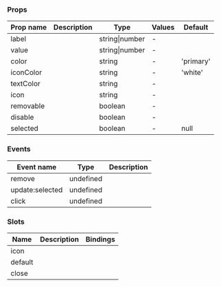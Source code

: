 ### Props

| Prop name | Description | Type           | Values | Default   |
| --------- | ----------- | -------------- | ------ | --------- |
| label     |             | string\|number | -      |           |
| value     |             | string\|number | -      |           |
| color     |             | string         | -      | 'primary' |
| iconColor |             | string         | -      | 'white'   |
| textColor |             | string         | -      |           |
| icon      |             | string         | -      |           |
| removable |             | boolean        | -      |           |
| disable   |             | boolean        | -      |           |
| selected  |             | boolean        | -      | null      |

### Events

| Event name      | Type      | Description |
| --------------- | --------- | ----------- |
| remove          | undefined |
| update:selected | undefined |
| click           | undefined |

### Slots

| Name    | Description | Bindings |
| ------- | ----------- | -------- |
| icon    |             |          |
| default |             |          |
| close   |             |          |
